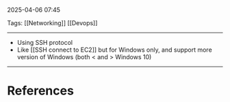 2025-04-06 07:45

Tags: [[Networking]] [[Devops]] 

---

- Using SSH protocol 
- Like [[SSH connect to EC2]] but for Windows only, and support more version of Windows (both < and > Windows 10)

---
# References